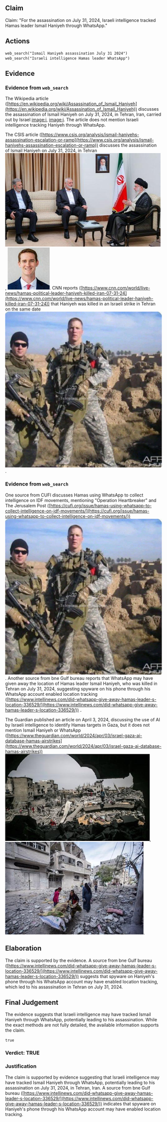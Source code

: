 ## Claim
Claim: "For the assassination on July 31, 2024, Israeli intelligence tracked Hamas leader Ismail Haniyeh through WhatsApp."

## Actions
```
web_search("Ismail Haniyeh assassination July 31 2024")
web_search("Israeli intelligence Hamas leader WhatsApp")
```

## Evidence
### Evidence from `web_search`
The Wikipedia article ([https://en.wikipedia.org/wiki/Assassination_of_Ismail_Haniyeh](https://en.wikipedia.org/wiki/Assassination_of_Ismail_Haniyeh)) discusses the assassination of Ismail Haniyeh on July 31, 2024, in Tehran, Iran, carried out by Israel <image:i>, <image:j>. The article does not mention Israeli intelligence tracking Haniyeh through WhatsApp.

The CSIS article ([https://www.csis.org/analysis/ismail-haniyehs-assassination-escalation-or-ramp](https://www.csis.org/analysis/ismail-haniyehs-assassination-escalation-or-ramp)) discusses the assassination of Ismail Haniyeh on July 31, 2024, in Tehran ![image 4045](media/2025-08-23_00-45-1755909934-863613.jpg), ![image 4046](media/2025-08-23_00-45-1755909943-271897.jpg). CNN reports ([https://www.cnn.com/world/live-news/hamas-political-leader-haniyeh-killed-iran-07-31-24](https://www.cnn.com/world/live-news/hamas-political-leader-haniyeh-killed-iran-07-31-24)) that Haniyeh was killed in an Israeli strike in Tehran on the same date ![image 1](media/0.jpg).


### Evidence from `web_search`
One source from CUFI discusses Hamas using WhatsApp to collect intelligence on IDF movements, mentioning "Operation Heartbreaker" and The Jerusalem Post ([https://cufi.org/issue/hamas-using-whatsapp-to-collect-intelligence-on-idf-movements/](https://cufi.org/issue/hamas-using-whatsapp-to-collect-intelligence-on-idf-movements/)) ![image 1](media/0.jpg). Another source from bne Gulf bureau reports that WhatsApp may have given away the location of Hamas leader Ismail Haniyeh, who was killed in Tehran on July 31, 2024, suggesting spyware on his phone through his WhatsApp account enabled location tracking ([https://www.intellinews.com/did-whatsapp-give-away-hamas-leader-s-location-336529/](https://www.intellinews.com/did-whatsapp-give-away-hamas-leader-s-location-336529/)) ![image 4643](media/2025-08-23_01-07-1755911275-462094.jpg).

The Guardian published an article on April 3, 2024, discussing the use of AI by Israeli intelligence to identify Hamas targets in Gaza, but it does not mention Ismail Haniyeh or WhatsApp ([https://www.theguardian.com/world/2024/apr/03/israel-gaza-ai-database-hamas-airstrikes](https://www.theguardian.com/world/2024/apr/03/israel-gaza-ai-database-hamas-airstrikes)) ![image 4657](media/2025-08-23_01-08-1755911291-919292.jpg), ![image 4658](media/2025-08-23_01-08-1755911292-467848.jpg).


## Elaboration
The claim is supported by the evidence. A source from bne Gulf bureau ([https://www.intellinews.com/did-whatsapp-give-away-hamas-leader-s-location-336529/](https://www.intellinews.com/did-whatsapp-give-away-hamas-leader-s-location-336529/)) suggests that spyware on Haniyeh's phone through his WhatsApp account may have enabled location tracking, which led to his assassination in Tehran on July 31, 2024.


## Final Judgement
The evidence suggests that Israeli intelligence may have tracked Ismail Haniyeh through WhatsApp, potentially leading to his assassination. While the exact methods are not fully detailed, the available information supports the claim.

`true`


### Verdict: TRUE

### Justification
The claim is supported by evidence suggesting that Israeli intelligence may have tracked Ismail Haniyeh through WhatsApp, potentially leading to his assassination on July 31, 2024, in Tehran, Iran. A source from bne Gulf bureau ([https://www.intellinews.com/did-whatsapp-give-away-hamas-leader-s-location-336529/](https://www.intellinews.com/did-whatsapp-give-away-hamas-leader-s-location-336529/)) indicates that spyware on Haniyeh's phone through his WhatsApp account may have enabled location tracking.
